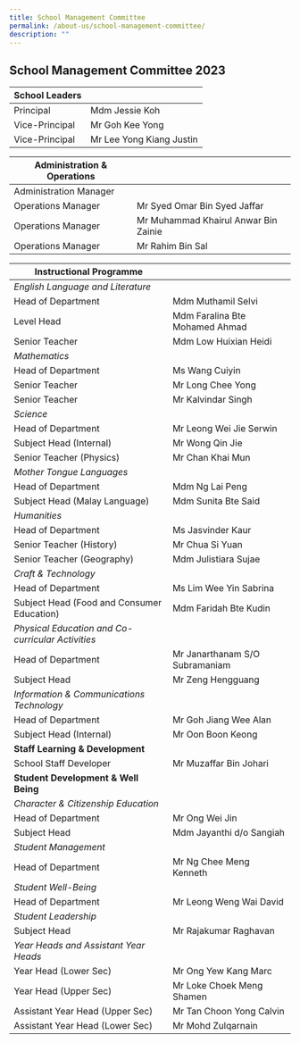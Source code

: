 ```yaml
---
title: School Management Committee
permalink: /about-us/school-management-committee/
description: ""
---
```

## School Management Committee 2023


| School Leaders |  | 
| -------- | -------- |
| Principal| Mdm Jessie Koh|
| Vice-Principal| Mr Goh Kee Yong|
|Vice-Principal| Mr Lee Yong Kiang Justin|


| Administration & Operations |  | 
| -------- | -------- |
|Administration Manager||
|Operations Manager|Mr Syed Omar Bin Syed Jaffar|
|Operations Manager|Mr Muhammad Khairul Anwar Bin Zainie |
|Operations Manager|Mr Rahim Bin Sal |

| Instructional Programme |  | 
| -------- | -------- |
| *English Language and Literature*| |
| Head of Department	| Mdm Muthamil Selvi|
| Level Head	| Mdm Faralina Bte Mohamed Ahmad|
|Senior Teacher| Mdm Low Huixian Heidi|
| *Mathematics*| |
| Head of Department	| Ms Wang Cuiyin|
|Senior Teacher| Mr Long Chee Yong|
|Senior Teacher| Mr Kalvindar Singh|
| *Science*| |
| Head of Department	| Mr Leong Wei Jie Serwin|
|Subject Head (Internal)	| Mr Wong Qin Jie|
|Senior Teacher (Physics)	|Mr Chan Khai Mun|
| *Mother Tongue Languages*| |
| Head of Department	| Mdm Ng Lai Peng|
|Subject Head (Malay Language)	| Mdm Sunita Bte Said|
| *Humanities*| |
| Head of Department	| Ms Jasvinder Kaur|
|Senior Teacher (History)		| Mr Chua Si Yuan|
|Senior Teacher (Geography)		| Mdm Julistiara Sujae|
| *Craft & Technology*| |
| Head of Department	| Ms Lim Wee Yin Sabrina|
|Subject Head (Food and Consumer Education)		| Mdm Faridah Bte Kudin|
| *Physical Education and Co-curricular Activities*| |
| Head of Department	| Mr Janarthanam S/O Subramaniam|
|Subject Head | Mr Zeng Hengguang|
| *Information & Communications Technology*| |
| Head of Department	| Mr Goh Jiang Wee Alan|
| Subject Head (Internal)	| Mr Oon Boon Keong|
| **Staff Learning & Development**| |
| School Staff Developer		| Mr Muzaffar Bin Johari|
|**Student Development & Well Being**| |
|*Character & Citizenship Education*| |
| Head of Department			| Mr Ong Wei Jin|
| Subject Head				| Mdm Jayanthi d/o Sangiah|
|*Student Management*| |
| Head of Department			| Mr Ng Chee Meng Kenneth|
|*Student Well-Being*| |
| Head of Department			| Mr Leong Weng Wai David|
|*Student Leadership*| |
| Subject Head			| Mr Rajakumar Raghavan|
|*Year Heads and Assistant Year Heads*| |
| Year Head (Lower Sec)				| Mr Ong Yew Kang Marc|
|Year Head (Upper Sec)			| Mr Loke Choek Meng Shamen|
| Assistant Year Head (Upper Sec)					| Mr Tan Choon Yong Calvin|
| Assistant Year Head (Lower Sec)			| Mr Mohd Zulqarnain|
